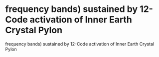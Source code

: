 # frequency bands) sustained by 12-Code activation of Inner Earth Crystal Pylon

frequency bands) sustained by 12-Code activation of Inner Earth Crystal Pylon